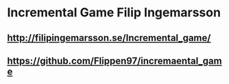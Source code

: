 # Incremental Game Filip Ingemarsson

## http://filipingemarsson.se/Incremental_game/
## https://github.com/Flippen97/incremaental_game
